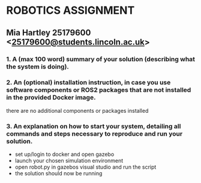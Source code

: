 # ROBOTICS ASSIGNMENT 

## Mia Hartley 25179600 <<25179600@students.lincoln.ac.uk>>

### 1.    A (max 100 word) summary of your solution (describing what the system is doing). 

### 2.    An (optional) installation instruction, in case you use software components or ROS2 packages that are not installed in the provided Docker image.

there are no additional components or packages installed

### 3.    An explanation on how to start your system, detailing all commands and steps necessary to reproduce and run your solution.

* set up/login to docker and open gazebo
* launch your chosen simulation environment 
* open robot.py in gazebos visual studio and run the script
* the solution should now be running
